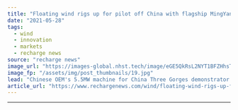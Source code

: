 ```yaml
---
title: "Floating wind rigs up for pilot off China with flagship MingYang turbine ready"
date: "2021-05-28"
tags: 
  - wind
  - innovation
  - markets
  - recharge news
source: "recharge news"
image_url: "https://images-global.nhst.tech/image/eGE5QkRsL2NYT1BFZHhsTnJsQ1RKY054aGlyNG5nVE1FL1BpZk1MQldsST0=/nhst/binary/53a18be859c42c5cad2146e44b7d28da"
image_fp: "/assets/img/post_thumbnails/19.jpg"
lead: "Chinese OEM's 5.5MW machine for China Three Gorges demonstrator in the South China Sea set for mating to platform and sail out later this year"
article_url: "https://www.rechargenews.com/wind/floating-wind-rigs-up-for-pilot-off-china-with-flagship-mingyang-turbine-ready/2-1-1017400"
---
```


---
